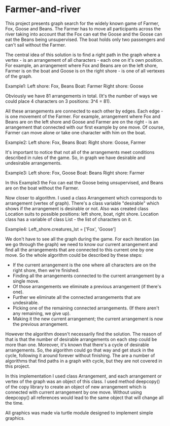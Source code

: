 # Farmer-and-river
This project presents graph search for the widely known game of Farmer, Fox, Goose and Beans. 
The Farmer has to move all participants across the river taking into account that 
the Fox can eat the Goose and the Goose can eat the Beans being unsupervised. The boat holds
only two passengers and can't sail without the Farmer.

The central idea of this solution is to find a right path in the graph where a vertex - 
is an arrangement of all characters - each one on it's own position. For example, an arrangement 
where Fox and Beans are on the left shore, Farmer is on the boat and Goose is on the right shore - 
is one of all vertexes of the graph. 

Example1:
Left shore: Fox, Beans
Boat: Farmer
Right shore: Goose

Obviously we have 81 arrangements in total. (It's the number of ways we could place 4 characters
on 3 positions: 3^4 = 81).

All these arrangements are connected to each other by edges. Each edge - is one movement of
the Farmer. For example, arrangement where Fox and Beans are on the left shore and Goose and Farmer
are on the right - is an arrangement that connected with our first example by one move. Of course, 
Farmer can move alone or take one character with him on the boat. 

Example2:
Left shore: Fox, Beans
Boat:
Right shore: Goose, Farmer


It's important to notice that not all of the arrangements meet conditions described in rules 
of the game. So, in graph we have desirable and undesirable arrangements. 

Example3:
Left shore: Fox, Goose
Boat: Beans
Right shore: Farmer

In this Example3 the Fox can eat the Goose being unsupervised, and Beans are on the boat without 
the Farmer.

Now closer to algorithm.
I used a class Arrangement which corresponds to arrangement (vertex of graph). There's a class
variable "desirable" which shows if the arrangement is desirable or not. Also was created 
class Location suits to possible positions: left shore, boat, right shore. Location 
class has a variable of class List - the list of characters on it.

Example4:
Left_shore.creatures_lst = ['Fox', 'Goose']

We don't have to see all the graph during the game. For each iteration (as we go through the 
graph) we need to know our current arrangement and find all the arrangements that are connected
to this current one by one move. So the whole algorithm could be described by these steps:

 - If the current arrangement is the one where all characters are on the right shore, then
   we're finished.
 - Finding all the arrangements connected to the current arrangement by a single move.
 - Of those arrangements we eliminate a previous arrangement (if there's one).
 - Further we eliminate all the connected arrangements that are undesirable.
 - Picking one of the remaining connected arrangements. (If there aren't any remaining, we give up).
 - Making it the new current arrangement; the current arrangement is now the previous arrangement.
 
However the algorithm doesn't necessarily find the solution. The reason of that is that the number
of desirable arrangements on each step could be more than one. Moreover, it's known that there's
a cycle of desirable arrangements. So, the algorithm could go that way and get stuck in the cycle,
following it around forever without finishing. The are a number of algorithms that find paths in
a graph with cycle, but they are not covered in this project.

In this implementation I used class Arrangement, and each arrangement or vertex of the graph 
was an object of this class. I used method deepcopy() of the copy library to create an object of 
new arrangement which is connected with current arrangement by one move. Without using deepcopy()
all references would lead to the same object that will change all the time.

All graphics was made via turtle module designed to implement simple graphics.
